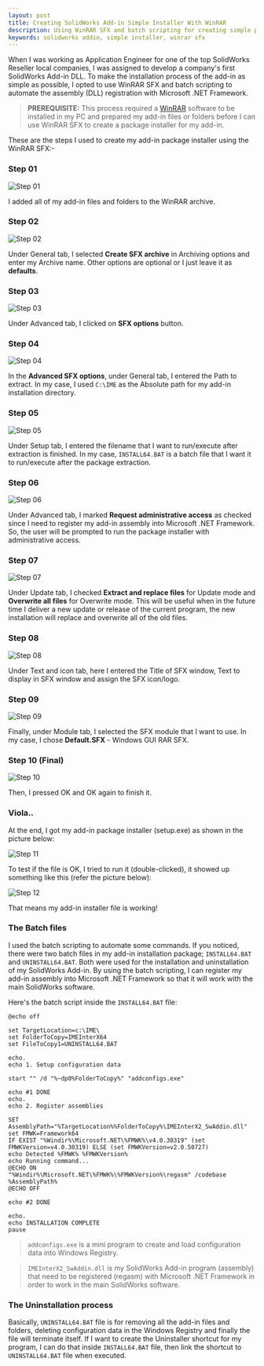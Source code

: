```yaml
---
layout: post
title: Creating SolidWorks Add-in Simple Installer With WinRAR
description: Using WinRAR SFX and batch scripting for creating simple package installer.
keywords: solidworks addin, simple installer, winrar sfx
---
```


When I was working as Application Engineer for one of the top SolidWorks Reseller local companies, I was assigned to develop a company's first SolidWorks Add-in DLL. To make the installation process of the add-in as simple as possible, I opted to use WinRAR SFX and batch scripting to automate the assembly (DLL) registration with Microsoft .NET Framework.

> **PREREQUISITE:** This process required a [WinRAR](http://www.rarlab.com/download.htm) software to be installed in my PC and prepared my add-in files or folders before I can use WinRAR SFX to create a package installer for my add-in.

These are the steps I used to create my add-in package installer using the WinRAR SFX:-

### Step 01

![Step 01](http://i.imgur.com/B3LvCup.png)

I added all of my add-in files and folders to the WinRAR archive.

### Step 02

![Step 02](http://i.imgur.com/B9sW5YC.png)

Under General tab, I selected **Create SFX archive** in Archiving options and enter my Archive name. Other options are optional or I just leave it as **defaults**.

### Step 03

![Step 03](http://i.imgur.com/4mzS7A3.png)

Under Advanced tab, I clicked on **SFX options** button.

### Step 04

![Step 04](http://i.imgur.com/W2LNfxl.png)

In the **Advanced SFX options**, under General tab, I entered the Path to extract. In my case, I used `C:\IME` as the Absolute path for my add-in installation directory.

### Step 05

![Step 05](http://i.imgur.com/AzJSVxy.png)

Under Setup tab, I entered the filename that I want to run/execute after extraction is finished. In my case, `INSTALL64.BAT` is a batch file that I want it to run/execute after the package extraction.

### Step 06

![Step 06](http://i.imgur.com/K2b3WiE.png)

Under Advanced tab, I marked **Request administrative access** as checked since I need to register my add-in assembly into Microsoft .NET Framework. So, the user will be prompted to run the package installer with administrative access.

### Step 07

![Step 07](http://i.imgur.com/BuPgFLY.png)

Under Update tab, I checked **Extract and replace files** for Update mode and **Overwrite all files** for Overwrite mode. This will be useful when in the future time I deliver a new update or release of the current program, the new installation will replace and overwrite all of the old files.

### Step 08

![Step 08](http://i.imgur.com/IJ2GJUm.png)

Under Text and icon tab, here I entered the Title of SFX window, Text to display in SFX window and assign the SFX icon/logo.

### Step 09

![Step 09](http://i.imgur.com/gZNspH3.png)

Finally, under Module tab, I selected the SFX module that I want to use. In my case, I chose **Default.SFX** - Windows GUI RAR SFX.

### Step 10 (Final)

![Step 10](http://i.imgur.com/AWFrHVC.png)

Then, I pressed OK and OK again to finish it.

### Viola..

At the end, I got my add-in package installer (setup.exe) as shown in the picture below:

![Step 11](http://i.imgur.com/Drqud3n.png)

To test if the file is OK, I tried to run it (double-clicked), it showed up something like this (refer the picture below):

![Step 12](http://i.imgur.com/Jn8p8gs.png)

That means my add-in installer file is working!

### The Batch files

I used the batch scripting to automate some commands. If you noticed, there were two batch files in my add-in installation package; `INSTALL64.BAT` and `UNINSTALL64.BAT`. Both were used for the installation and uninstallation of my SolidWorks Add-in. By using the batch scripting, I can register my add-in assembly into Microsoft .NET Framework so that it will work with the main SolidWorks software.

Here's the batch script inside the `INSTALL64.BAT` file:

```
@echo off

set TargetLocation=c:\IME\
set FolderToCopy=IMEInterX64
set FileToCopy1=UNINSTALL64.BAT

echo.
echo 1. Setup configuration data

start "" /d "%~dp0%FolderToCopy%" "addconfigs.exe"

echo #1 DONE
echo.
echo 2. Register assemblies

SET AssemblyPath="%TargetLocation%%FolderToCopy%\IMEInterX2_SwAddin.dll"
set FMWK=Framework64
IF EXIST "%Windir%\Microsoft.NET\%FMWK%\v4.0.30319" (set FMWKVersion=v4.0.30319) ELSE (set FMWKVersion=v2.0.50727)
echo Detected %FMWK% %FMWKVersion%
echo Running command...
@ECHO ON
"%Windir%\Microsoft.NET\%FMWK%\%FMWKVersion%\regasm" /codebase %AssemblyPath%
@ECHO OFF

echo #2 DONE

echo.
echo INSTALLATION COMPLETE
pause
```

> `addconfigs.exe` is a mini program to create and load configuration data into Windows Registry.

> `IMEInterX2_SwAddin.dll` is my SolidWorks Add-in program (assembly) that need to be registered (regasm) with Microsoft .NET Framework in order to work in the main SolidWorks software.

### The Uninstallation process

Basically, `UNINSTALL64.BAT` file is for removing all the add-in files and folders, deleting configuration data in the Windows Registry and finally the file will terminate itself. If I want to create the Uninstaller shortcut for my program, I can do that inside `INSTALL64.BAT` file, then link the shortcut to `UNINSTALL64.BAT` file when executed.
